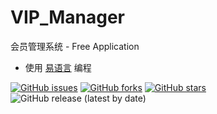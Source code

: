 # VIP_Manager
 会员管理系统 - Free Application
 
 * 使用 [易语言](http://www.eyuyan.com/) 编程


[![GitHub issues](https://img.shields.io/github/issues/mike-brown8/VIP_Manager)](https://github.com/mike-brown8/VIP_Manager/issues)
[![GitHub forks](https://img.shields.io/github/forks/mike-brown8/VIP_Manager)](https://github.com/mike-brown8/VIP_Manager/network)
[![GitHub stars](https://img.shields.io/github/stars/mike-brown8/VIP_Manager)](https://github.com/mike-brown8/VIP_Manager/stargazers)
![GitHub release (latest by date)](https://img.shields.io/github/v/release/mike-brown8/VIP_Manager)
